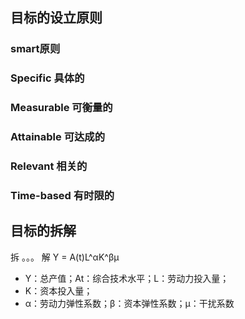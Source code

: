 ## 目标的设立原则
### smart原则
### Specific 具体的
### Measurable 可衡量的
### Attainable 可达成的
### Relevant 相关的
### Time-based 有时限的

## 目标的拆解
拆
。。。
解
Y = A(t)L^αK^βμ 
- Y：总产值；At：综合技术水平；L：劳动力投入量；
- K：资本投入量；
- α：劳动力弹性系数；β：资本弹性系数；μ：干扰系数
